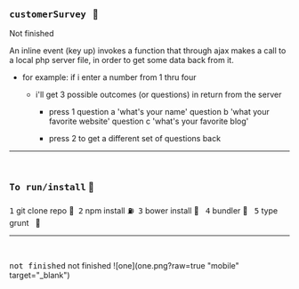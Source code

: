   ### <kbd>customerSurvey</kbd> &nbsp; :rocket:
  Not finished
  
  An inline event (key up) invokes a function that through ajax makes a call to a local php server file,
  in order to get some data back from it.
  - for example: if i enter a number from 1 thru four
    - i'll get 3 possible outcomes (or questions) in return from the server
  
        - press 1
            question a 'what's your name'
            question b 'what your favorite website'
            question c 'what's your favorite blog'
            
        - press 2
            to get a different set of questions back
  

<hr />
<br />


### <kbd>To run/install</kbd> :key:
<kbd>1</kbd> git clone repo :moyai:&nbsp;
<kbd>2</kbd> npm install :fuelpump:&nbsp;
<kbd>3</kbd> bower install :izakaya_lantern: &nbsp;
<kbd>4</kbd> bundler :construction:&nbsp;&nbsp;
<kbd>5</kbd> type grunt  &nbsp;&nbsp;:checkered_flag:





<hr />
  
<br />
  
<kbd>not finished</kbd> not finished
![one](one.png?raw=true "mobile" target="_blank")

